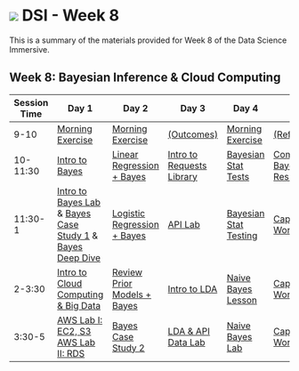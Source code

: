 # ![](https://ga-dash.s3.amazonaws.com/production/assets/logo-9f88ae6c9c3871690e33280fcf557f33.png) DSI - Week 8

This is a summary of the materials provided for Week 8 of the Data Science Immersive.

## Week 8: Bayesian Inference & Cloud Computing

Session Time | Day 1 | Day 2 | Day 3 | Day 4 | Day 5
 --- | --- | --- | --- | ---  | ---
9-10 | [Morning Exercise][8-1A]         | [Morning Exercise][8-2A]            | [(Outcomes)][8-3A]                 | [Morning Exercise][8-4A]       | [(Reflection)][8-5A]
10-11:30 | [Intro to Bayes][8-1B]      | [Linear Regression + Bayes][8-2B]   | [Intro to Requests Library][8-3B]  | [Bayesian Stat Tests][8-4B]    | [Communicating Bayesian Results][8-5B]
11:30-1 | [Intro to Bayes Lab][8-1C] & [Bayes Case Study 1][8-1E] & [Bayes Deep Dive][8-1D]    | [Logistic Regression + Bayes][8-2C] | [API Lab][8-3C]                    | [Bayesian Stat Testing][8-4C]  | [Capstone Pt 2: Workshop][8-5C]
2-3:30 | [Intro to Cloud Computing & Big Data][8-1B]        | [Review Prior Models + Bayes][8-2D] | [Intro to LDA][8-3D]               | [Naive Bayes Lesson][8-4D]     | [Capstone Pt 2: Workshop][8-5D]
3:30-5 | [AWS Lab I: EC2, S3][8-1C] [AWS Lab II: RDS][8-1E]     | [Bayes Case Study 2][8-2E]          | [LDA & API Data Lab][8-3E]         | [Naive Bayes Lab][8-4E]        | [Capstone Pt 2: Workshop][8-5E]

[8-1AA]: 1.1-pc-lesson-intro-cloud-computing
[8-1BB]: 1.2-pc-lab-aws-s3-ec2
[8-1CC]: 1.3-pc-lab-rds-hdfs

[8-1A]: ./instructor-contributions/
[8-1B]: 1.1-lesson
[8-1C]: 1.2-lab
[8-1D]: 1.3-lesson
[8-1E]: 1.4-lab
[8-1F]: ./instructor-contributions/

[8-2A]: ./instructor-contributions/
[8-2B]: 2.1-lab
[8-2C]: 2.2-lab
[8-2D]: 2.3-lab
[8-2E]: 2.4-lab
[8-2F]: ./instructor-contributions/

[8-3A]: #
[8-3B]: 3.1-lesson
[8-3C]: 3.2-lab
[8-3D]: 3.3-lesson
[8-3E]: 3.4-lab
[8-3F]: ./instructor-contributions/

[8-4A]: ./instructor-contributions/
[8-4B]: 4.1-lesson
[8-4C]: 4.2-lab
[8-4D]: 4.3-lesson
[8-4E]: 4.4-lab
[8-4F]: ./instructor-contributions/

[8-5A]: ../recurring-materials/reflection
[8-5B]: 5.1-lesson
[8-5C]: ../../03-projects/02-projects-capstone/part-02/
[8-5D]: ../../03-projects/02-projects-capstone/part-02/
[8-5E]: ../../03-projects/02-projects-capstone/part-02/
[8-5F]: ./instructor-contributions/
